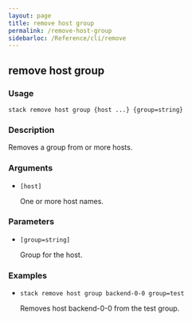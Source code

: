 ```yaml
---
layout: page
title: remove host group
permalink: /remove-host-group
sidebarloc: /Reference/cli/remove
---
```


## remove host group

### Usage

`stack remove host group {host ...} {group=string}`

### Description

Removes a group from or more hosts.

### Arguments

* `[host]`

   One or more host names.


### Parameters
* `[group=string]`

   Group for the host.

### Examples

* `stack remove host group backend-0-0 group=test`

   Removes host backend-0-0 from the test group.



